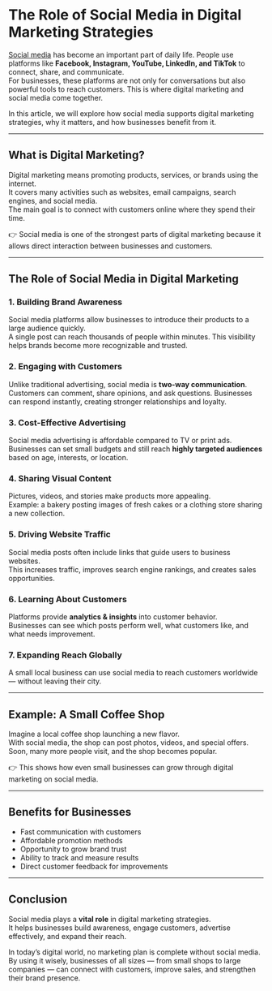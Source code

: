 # The Role of Social Media in Digital Marketing Strategies

[Social media](https://honistaap.pro/) has become an important part of daily life. People use platforms like **Facebook, Instagram, YouTube, LinkedIn, and TikTok** to connect, share, and communicate.  
For businesses, these platforms are not only for conversations but also powerful tools to reach customers. This is where digital marketing and social media come together.

In this article, we will explore how social media supports digital marketing strategies, why it matters, and how businesses benefit from it.

---

## What is Digital Marketing?

Digital marketing means promoting products, services, or brands using the internet.  
It covers many activities such as websites, email campaigns, search engines, and social media.  
The main goal is to connect with customers online where they spend their time.

👉 Social media is one of the strongest parts of digital marketing because it allows direct interaction between businesses and customers.

---

## The Role of Social Media in Digital Marketing

### 1. Building Brand Awareness
Social media platforms allow businesses to introduce their products to a large audience quickly.  
A single post can reach thousands of people within minutes. This visibility helps brands become more recognizable and trusted.

### 2. Engaging with Customers
Unlike traditional advertising, social media is **two-way communication**.  
Customers can comment, share opinions, and ask questions. Businesses can respond instantly, creating stronger relationships and loyalty.

### 3. Cost-Effective Advertising
Social media advertising is affordable compared to TV or print ads.  
Businesses can set small budgets and still reach **highly targeted audiences** based on age, interests, or location.

### 4. Sharing Visual Content
Pictures, videos, and stories make products more appealing.  
Example: a bakery posting images of fresh cakes or a clothing store sharing a new collection.

### 5. Driving Website Traffic
Social media posts often include links that guide users to business websites.  
This increases traffic, improves search engine rankings, and creates sales opportunities.

### 6. Learning About Customers
Platforms provide **analytics & insights** into customer behavior.  
Businesses can see which posts perform well, what customers like, and what needs improvement.

### 7. Expanding Reach Globally
A small local business can use social media to reach customers worldwide — without leaving their city.

---

## Example: A Small Coffee Shop
Imagine a local coffee shop launching a new flavor.  
With social media, the shop can post photos, videos, and special offers.  
Soon, many more people visit, and the shop becomes popular.  

👉 This shows how even small businesses can grow through digital marketing on social media.

---

## Benefits for Businesses
- Fast communication with customers  
- Affordable promotion methods  
- Opportunity to grow brand trust  
- Ability to track and measure results  
- Direct customer feedback for improvements  

---

## Conclusion
Social media plays a **vital role** in digital marketing strategies.  
It helps businesses build awareness, engage customers, advertise effectively, and expand their reach.  

In today’s digital world, no marketing plan is complete without social media.  
By using it wisely, businesses of all sizes — from small shops to large companies — can connect with customers, improve sales, and strengthen their brand presence.
